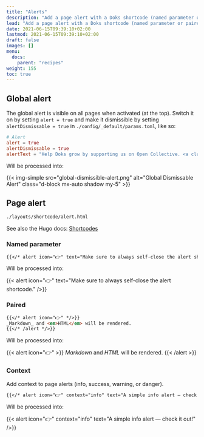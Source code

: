 ```yaml
---
title: "Alerts"
description: "Add a page alert with a Doks shortcode (named parameter or paired). Add a (dismissible) global alert, visible on all pages."
lead: "Add a page alert with a Doks shortcode (named parameter or paired). Add a (dismissible) global alert, visible on all pages."
date: 2021-06-15T09:39:10+02:00
lastmod: 2021-06-15T09:39:10+02:00
draft: false
images: []
menu:
  docs:
    parent: "recipes"
weight: 155
toc: true
---
```


## Global alert

The global alert is visible on all pages when activated (at the top). Switch it on by setting `alert = true` and make it dismissible by setting `alertDismissable = true` in `./config/_default/params.toml`, like so:

```toml
# Alert
alert = true
alertDismissable = true
alertText = "Help Doks grow by supporting us on Open Collective. <a class=\"alert-link stretched-link\" href=\"https://opencollective.com/doks\" target=\"_blank\" rel=\"noopener\">Become a backer!</a>"
```

Will be processed into:

{{< img-simple src="global-dismissible-alert.png" alt="Global Dismissable Alert" class="d-block mx-auto shadow my-5" >}}

## Page alert

```bash
./layouts/shortcode/alert.html
```

See also the Hugo docs: [Shortcodes](https://gohugo.io/content-management/shortcodes/)

### Named parameter

```md
{{</* alert icon="👉" text="Make sure to always self-close the alert shortcode." /*/>}}
```

Will be processed into:

{{< alert icon="👉" text="Make sure to always self-close the alert shortcode." />}}

### Paired

```md
{{</* alert icon="👉" */>}}
_Markdown_ and <em>HTML</em> will be rendered.
{{</* /alert */>}}
```

Will be processed into:

{{< alert icon="👉" >}}
_Markdown_ and <em>HTML</em> will be rendered.
{{< /alert >}}

### Context

Add context to page alerts (info, success, warning, or danger).

```md
{{</* alert icon="👉" context="info" text="A simple info alert — check it out!" /*/>}}
```

Will be processed into:

{{< alert icon="👉" context="info" text="A simple info alert — check it out!" />}}
